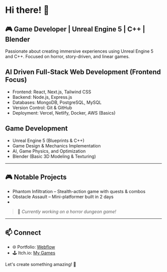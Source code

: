 # Hi there! 👋

## 🎮 Game Developer | Unreal Engine 5 | C++ | Blender

Passionate about creating immersive experiences using Unreal Engine 5 and C++. Focused on horror, story-driven, and linear games.

## AI Driven Full-Stack Web Development (Frontend Focus)
- Frontend: React, Next.js, Tailwind CSS
- Backend: Node.js, Express.js
- Databases: MongoDB, PostgreSQL, MySQL
- Version Control: Git & GitHub
- Deployment: Vercel, Netlify, Docker, AWS (Basics)

## Game Development
- Unreal Engine 5 (Blueprints & C++)
- Game Design & Mechanics Implementation
- AI, Game Physics, and Optimization
- Blender (Basic 3D Modeling & Texturing)

---

## 🎮 Notable Projects
- Phantom Infiltration – Stealth-action game with quests & combos
- Obstacle Assault – Mini-platformer built in 2 days
-

> 🚧 *Currently working on a horror dungeon game!*

---

## 📫 Connect
- 🌐 Portfolio: [Webflow](#)
- 🕹️ Itch.io: [My Games](#)

Let's create something amazing! 🚀

